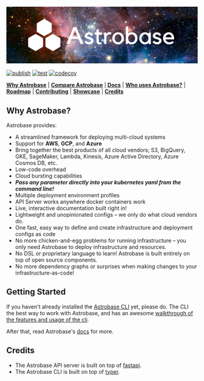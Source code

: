 ![](https://github.com/astrobase/brand/blob/main/logos/space-logo.png?raw=true)

[![publish](https://github.com/astrobase/astrobase/actions/workflows/publish.yaml/badge.svg)](https://github.com/astrobase/astrobase/actions/workflows/publish.yaml)
[![test](https://github.com/astrobase/astrobase/actions/workflows/test.yaml/badge.svg)](https://github.com/astrobase/astrobase/actions/workflows/test.yaml)
[![codecov](https://codecov.io/gh/astrobase/astrobase/branch/main/graph/badge.svg?token=LdSYGUjerD)](https://codecov.io/gh/astrobase/astrobase)

[**Why Astrobase**](#why-astrobase) |
[**Compare Astrobase**](./docs/compare.md) |
[**Docs**](./docs) |
[**Who uses Astrobase?**](./docs/who-uses-astrobase.md) |
[**Roadmap**](./docs/roadmap.md) |
[**Contributing**](./CONTRIBUTING.md) |
[**Showcase**](https://github.com/astrobase/showcase) |
[**Credits**](#credits)

## Why Astrobase?

Astrobase provides:

- A streamlined framework for deploying multi-cloud systems
- Support for **AWS**, **GCP**, and **Azure**
- Bring together the best products of all cloud vendors; S3, BigQuery, GKE, SageMaker, Lambda, Kinesis, Azure Active Directory, Azure Cosmos DB, etc.
- Low-code overhead
- Cloud bursting capabilities
- ***Pass any parameter directly into your kubernetes yaml from the command line!***
- Multiple deployment environment profiles
- API Server works anywhere docker containers work
- Live, interactive documentation built right in!
- Lightweight and unopinionated configs – we only do what cloud vendors do.
- One fast, easy way to define and create infrastructure and deployment configs as code
- No more chicken-and-egg problems for running infrastructure – you only need Astrobase to deploy infrastructure and resources.
- No DSL or proprietary language to learn! Astrobase is built entirely on top of open source components.
- No more dependency graphs or surprises when making changes to your infrastructure-as-code!

## Getting Started

If you haven't already installed the [Astrobase CLI](https://github.com/astrobase/cli) yet, please do. The CLI the best way to work with Astrobase, and has an awesome [walkthrough of the features and usage of the cli](https://github.com/astrobase/cli#features-and-usage).

After that, read Astrobase's [docs](./docs) for more.

## Credits

- The Astrobase API server is built on top of [fastapi](https://github.com/tiangolo/fastapi).
- The Astrobase CLI is built on top of [typer](https://github.com/tiangolo/typer).

